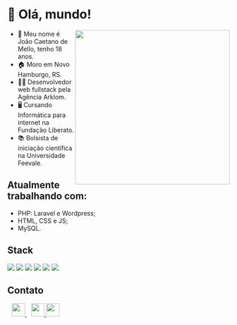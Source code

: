 <h1 align="left">👋 Olá, mundo!</h1>
<img src="https://img.freepik.com/vetores-gratis/ilustracao-do-conceito-de-programacao_114360-1351.jpg?size=626&ext=jpg&ga=GA1.2.116125203.1687890758&semt=ais" width="350px" align="right">
<ul align="left">
  <li>👦 Meu nome é João Caetano de Mello, tenho 18 anos.</li>
  <li>🏠 Moro em Novo Hamburgo, RS.</li>
  <li>👨‍💻 Desenvolvedor web fullstack pela Agência Arklom.</li>
  <li>🖥️ Cursando Informática para internet na Fundação Liberato.</li>
  <li>📚 Bolsista de iniciação científica na Universidade Feevale.</li>
</ul>

<h2>Atualmente trabalhando com:</h2> 
<ul align="left">
  <li>PHP: Laravel e Wordpress;</li>
  <li>HTML, CSS e JS;</li>
  <li>MySQL.</li>
</ul>

<h2>Stack</h2>
<div display="inline">
<img src="https://img.shields.io/badge/HTML5-E34F26?style=for-the-badge&logo=html5&logoColor=white">
<img src="https://img.shields.io/badge/CSS3-1572B6?style=for-the-badge&logo=css3&logoColor=white">
<img src="https://img.shields.io/badge/JavaScript-F7DF1E?style=for-the-badge&logo=JavaScript&logoColor=white">
<img src="https://img.shields.io/badge/Python-3670A0?style=for-the-badge&logo=python&logoColor=white">
<img src="https://img.shields.io/badge/PHP-777BB4?style=for-the-badge&logo=php&logoColor=white">
<img src="https://img.shields.io/badge/MySQL-4169E1?style=for-the-badge&logo=MySQL&logoColor=white">
</div>

<h2>Contato</h2>
<div display="inline">
  <a href="https://www.linkedin.com/in/joaomellus/" style="margin: 10px">
    <img src="https://cdn-icons-png.flaticon.com/512/174/174857.png" height="30px">
  </a> 
  <a target="blank" href="mailto: joaomellus0@gmail.com" alt="Gmail">
    <img src="https://cdn-icons-png.flaticon.com/512/5968/5968534.png" width="30px">
  </a>
  <a href="https://www.instagram.com/joaomellus/">
    <img src="https://cdn-icons-png.flaticon.com/512/2111/2111463.png" height="30px">
  </a>
</div>
